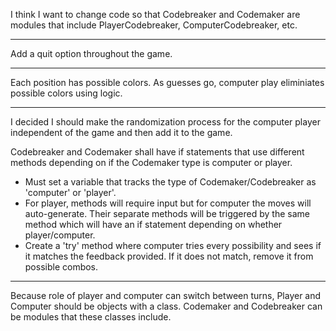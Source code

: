 I think I want to change code so that Codebreaker and Codemaker are modules that include PlayerCodebreaker, ComputerCodebreaker, etc.

---

Add a quit option throughout the game.

---

Each position has possible colors. As guesses go, computer play eliminiates possible colors using logic.

---

I decided I should make the randomization process for the computer player independent of the game and then add it to the game.

Codebreaker and Codemaker shall have if statements that use different methods depending on if the Codemaker type is computer or player.
- Must set a variable that tracks the type of Codemaker/Codebreaker as 'computer' or 'player'.
- For player, methods will require input but for computer the moves will auto-generate. Their separate methods will be triggered by the same method which will have an if statement depending on whether player/computer.
- Create a 'try' method where computer tries every possibility and sees if it matches the feedback provided. If it does not match, remove it from possible combos.

---

Because role of player and computer can switch between turns, Player and Computer should be objects with a class. Codemaker and Codebreaker can be modules that these classes include. 